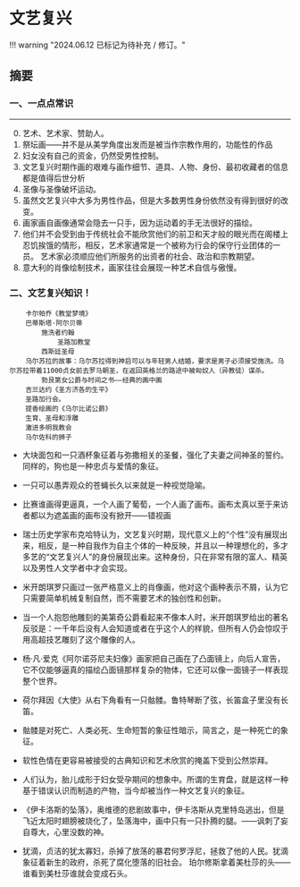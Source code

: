 # 文艺复兴

!!! warning "2024.06.12 已标记为待补充 / 修订。"

## 摘要


### 一、一点点常识
-------

0. 艺术、艺术家、赞助人。
1. 祭坛画——并不是从美学角度出发而是被当作宗教作用的，功能性的作品
2. 妇女没有自己的资金，仍然受男性控制。
3. 文艺复兴时期作画的艰难与画作细节、道具、人物、身份、最初收藏者的信息都是值得后世分析
4. 圣像与圣像破坏运动。
5. 虽然文艺复兴中大多为男性作品，但是大多数男性身份依然没有得到很好的改变。
6. 画家画自画像通常会隐去一只手，因为运动着的手无法很好的描绘。
7. 他们并不会受到由于传统社会不能欣赏他们的前卫和天才般的眼光而在阁楼上忍饥挨饿的情形，相反，艺术家通常是一个被称为行会的保守行业团体的一员。
艺术家必须顺应他们所服务的出资者的社会、政治和宗教期望。
8. 意大利的肖像绘制技术，画家往往会展现一种艺术自信与傲慢。

### 二、文艺复兴知识！

```
    卡尔帕乔《教堂梦境》
    巴蒂斯塔·阿尔贝蒂
        施洗者约翰
            圣路加教堂
        西斯廷圣母
    乌尔苏拉的故事：乌尔苏拉得到神启可以与年轻男人结婚，要求是男子必须接受施洗。乌尔苏拉带着11000贞女前去罗马朝圣，在返回英格兰的路途中被匈奴人（异教徒）谋杀。
        勃艮第女公爵与时间之书——经典的画中画
    吉兰达约《圣方济各的生平》
    圣路加行会。
    提香绘画的《乌尔比诺公爵》
    生育、圣母和浮雕
    激进多明我教会
    马尔佐科的狮子

```

- 大块面包和一只酒杯象征着与弥撒相关的圣餐，强化了夫妻之间神圣的誓约。同样的，狗也是一种忠贞与爱情的象征。

- 一只可以愚弄观众的苍蝇长久以来就是一种视觉隐喻。
- 比赛谁画得更逼真，一个人画了葡萄，一个人画了画布。画布太真以至于来访者都以为遮盖画的画布没有掀开——错视画

- 瑞士历史学家布克哈特认为，文艺复兴时期，现代意义上的“个性”没有展现出来，相反，是一种自我作为自主个体的一种反映，并且以一种理想化的，多才多艺的“文艺复兴人”的身份展现出来。这种身份，只在非常有限的富人、精英以及男性人文学者中才会实现。

- 米开朗琪罗只画过一张严格意义上的肖像画，他对这个画种表示不屑，认为它只需要简单机械复制自然，而不需要艺术的独创性和创新。

- 当一个人抱怨他雕刻的美第奇公爵看起来不像本人时，米开朗琪罗给出的著名反驳是：一千年后没有人会知道或者在乎这个人的样貌，但所有人仍会惊叹于用高超技艺雕刻了这个雕像的人。


- 杨·凡·爱克《阿尔诺芬尼夫妇像》画家把自己画在了凸面镜上，向后人宣告，它不仅能够逼真的描绘凸面镜那样复杂的物体，它还可以像一面镜子一样表现整个世界。
- 荷尔拜因《大使》从右下角看有一只骷髅。鲁特琴断了弦，长笛盒子里没有长笛。
- 骷髅是对死亡、人类必死、生命短暂的象征性暗示，简言之，是一种死亡的象征。
- 软性色情在更容易被接受的古典知识和艺术欣赏的掩盖下受到公然崇拜。
- 人们认为，胎儿成形于妇女受孕期间的想象中。所谓的生育盘，就是这样一种基于错误认识而制造的产物，当今却被当作一种文艺复兴的象征。
- 《伊卡洛斯的坠落》，奥维德的悲剧故事中，伊卡洛斯从克里特岛逃出，但是飞近太阳时翅膀被烧化了，坠落海中，画中只有一只扑腾的腿。——讽刺了妄自尊大，心里没数的神。
- 犹滴，贞洁的犹太寡妇，杀掉了放荡的暴君何罗浮尼，拯救了他的人民。犹滴象征着新生的政府，杀死了腐化堕落的旧社会。
珀尔修斯拿着美杜莎的头——谁看到美杜莎谁就会变成石头。

